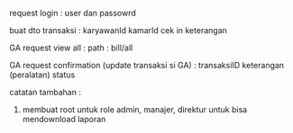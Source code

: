 request login :
user dan passowrd

buat dto transaksi :
karyawanId
kamarId
cek in
keterangan

GA request view all :
path : bill/all

GA request confirmation (update transaksi si GA) :
transaksiID
keterangan (peralatan)
status



catatan tambahan :
1. membuat root untuk role admin, manajer, direktur untuk bisa mendownload laporan